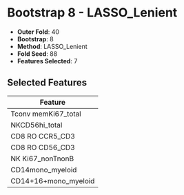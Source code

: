 # Bootstrap 8 - LASSO_Lenient

- **Outer Fold**: 40
- **Bootstrap**: 8
- **Method**: LASSO_Lenient
- **Fold Seed**: 88
- **Features Selected**: 7

## Selected Features

| Feature |
|---------|
| Tconv memKi67_total |
| NKCD56hi_total |
| CD8 RO CCR5_CD3 |
| CD8 RO CD56_CD3 |
| NK Ki67_nonTnonB |
| CD14mono_myeloid |
| CD14+16+mono_myeloid |

